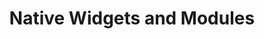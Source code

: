 ---
title: Native Widgets and Modules
url: /refguide/mobile/designing-mobile-user-interfaces/native-widgets-and-modules/
parent: /refguide/mobile/designing-mobile-user-interfaces/
weight: 50
description: "General information for widgets and modules."
tags: ["widgets", "modules", "marketplace"]
---